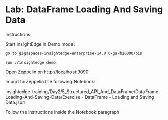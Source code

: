 # Lab: DataFrame Loading And Saving Data

Instructions:

Start InsightEdge in Demo mode:

    go to gigaspaces-insightedge-enterprise-14.0.0-ga-b20000/bin
    
    run ./insightedge demo
    
Open Zeppelin on http://localhost:9090

Import to Zeppelin the following Notebook:

insightedge-training/Day2/5_Structured_API_And_DataFrame/DataFrame-Loading-And-Saving-Data/Exercise - DataFrame - Loading and Saving Data.json

Follow the instructions inside the Notebook paragraph
